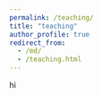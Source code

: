 ```yaml
---
permalink: /teaching/
title: "teaching"
author_profile: true
redirect_from: 
  - /md/
  - /teaching.html
---
```



hi
